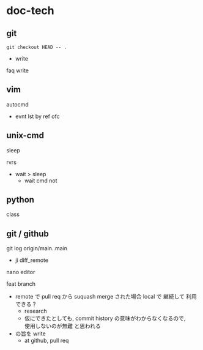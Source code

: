 
# doc-tech


## git

`git checkout HEAD -- .`
- write

faq write


## vim

autocmd
- evnt lst by ref ofc


## unix-cmd

sleep

rvrs
- wait > sleep
  - wait cmd not


## python

class


## git / github

git log origin/main..main
- ji diff_remote


nano editor


feat branch
- remote で pull req から suquash merge された場合
  local で 継続して 利用できる ?
  - research
  - 仮にできたとしても, commit history の意味がわからなくなるので,  
    使用しないのが無難 と思われる
- の旨を write
  - at github, pull req



